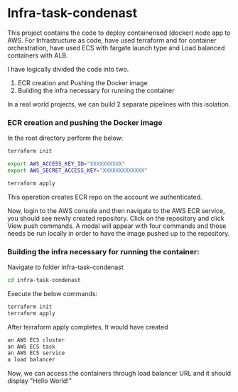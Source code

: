 # Infra-task-condenast
This project contains the code to deploy containerised (docker) node app to AWS. For Infrastructure as code, have used terraform and for container orchestration, have used ECS with fargate launch type and Load balanced containers with ALB.

I have logically divided the code into two.

1. ECR creation and Pushing the Docker image
2. Building the infra necessary for running the container

In a real world projects, we can build 2 separate pipelines with this isolation.

### ECR creation and pushing the Docker image

In the root directory perform the below:

```bash
terraform init 

export AWS_ACCESS_KEY_ID="XXXXXXXXXX" 
export AWS_SECRET_ACCESS_KEY="XXXXXXXXXXXXX" 

terraform apply 
```
This operation creates ECR repo on the account we authenticated.

Now, login to the AWS console and then navigate to the AWS ECR service, you should see newly created repository. Click on the repository and click View push commands. A modal will appear with four commands and those needs be run locally in order to have the image pushed up to the repository. 


### Building the infra necessary for running the container:

Navigate to folder infra-task-condenast

```bash
cd infra-task-condenast
```

Execute the below commands:

```bash
terraform init
terraform apply 
```
After terraform apply completes, It would have created 

```bash
an AWS ECS cluster 
an AWS ECS task
an AWS ECS service
a load balancer
```

Now, we can access the containers through load balancer URL and it should display "Hello World!"
